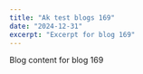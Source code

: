 ```yaml
---
title: "Ak test blogs 169"
date: "2024-12-31"
excerpt: "Excerpt for blog 169"
---
```


Blog content for blog 169